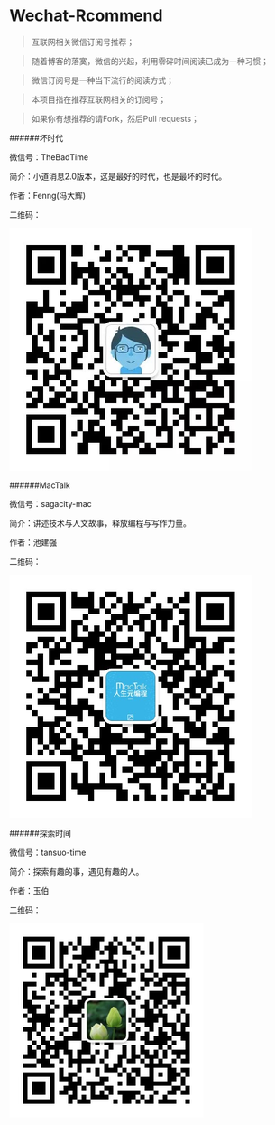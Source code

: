 # Wechat-Rcommend
>互联网相关微信订阅号推荐；

>随着博客的落寞，微信的兴起，利用零碎时间阅读已成为一种习惯；

>微信订阅号是一种当下流行的阅读方式；

>本项目指在推荐互联网相关的订阅号；

>如果你有想推荐的请Fork，然后Pull requests；

######坏时代

微信号：TheBadTime

简介：小道消息2.0版本，这是最好的时代，也是最坏的时代。

作者：Fenng(冯大辉)

二维码：

![TheBadTime](./Picture/thebadtime.png)


######MacTalk

微信号：sagacity-mac

简介：讲述技术与人文故事，释放编程与写作力量。

作者：池建强

二维码：

![sagacity-mac](./Picture/sagacity-mac.jpg)

######探索时间

微信号：tansuo-time

简介：探索有趣的事，遇见有趣的人。

作者：玉伯

二维码：

![tansuo-time](./Picture/tansuo-time.jpg)






